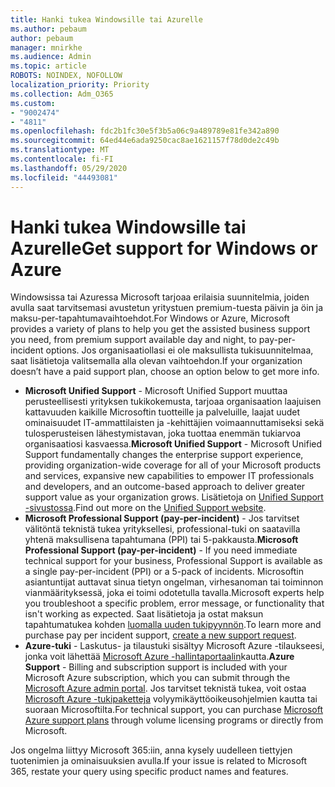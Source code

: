 ```yaml
---
title: Hanki tukea Windowsille tai Azurelle
ms.author: pebaum
author: pebaum
manager: mnirkhe
ms.audience: Admin
ms.topic: article
ROBOTS: NOINDEX, NOFOLLOW
localization_priority: Priority
ms.collection: Adm_O365
ms.custom:
- "9002474"
- "4811"
ms.openlocfilehash: fdc2b1fc30e5f3b5a06c9a489789e81fe342a890
ms.sourcegitcommit: 64ed44e6ada9250cac8ae1621157f78d0de2c49b
ms.translationtype: MT
ms.contentlocale: fi-FI
ms.lasthandoff: 05/29/2020
ms.locfileid: "44493081"
---
```

# <a name="get-support-for-windows-or-azure"></a><span data-ttu-id="a5d82-102">Hanki tukea Windowsille tai Azurelle</span><span class="sxs-lookup"><span data-stu-id="a5d82-102">Get support for Windows or Azure</span></span>

<span data-ttu-id="a5d82-103">Windowsissa tai Azuressa Microsoft tarjoaa erilaisia suunnitelmia, joiden avulla saat tarvitsemasi avustetun yritystuen premium-tuesta päivin ja öin ja maksu-per-tapahtumavaihtoehdot.</span><span class="sxs-lookup"><span data-stu-id="a5d82-103">For Windows or Azure, Microsoft provides a variety of plans to help you get the assisted business support you need, from premium support available day and night, to pay-per-incident options.</span></span> <span data-ttu-id="a5d82-104">Jos organisaatiollasi ei ole maksullista tukisuunnitelmaa, saat lisätietoja valitsemalla alla olevan vaihtoehdon.</span><span class="sxs-lookup"><span data-stu-id="a5d82-104">If your organization doesn’t have a paid support plan, choose an option below to get more info.</span></span>

- <span data-ttu-id="a5d82-105">**Microsoft Unified Support** - Microsoft Unified Support muuttaa perusteellisesti yrityksen tukikokemusta, tarjoaa organisaation laajuisen kattavuuden kaikille Microsoftin tuotteille ja palveluille, laajat uudet ominaisuudet IT-ammattilaisten ja -kehittäjien voimaannuttamiseksi sekä tulosperusteisen lähestymistavan, joka tuottaa enemmän tukiarvoa organisaatiosi kasvaessa.</span><span class="sxs-lookup"><span data-stu-id="a5d82-105">**Microsoft Unified Support** - Microsoft Unified Support fundamentally changes the enterprise support experience, providing organization-wide coverage for all of your Microsoft products and services, expansive new capabilities to empower IT professionals and developers, and an outcome-based approach to deliver greater support value as your organization grows.</span></span> <span data-ttu-id="a5d82-106">Lisätietoja on [Unified Support -sivustossa](https://aka.ms/unified-support).</span><span class="sxs-lookup"><span data-stu-id="a5d82-106">Find out more on the [Unified Support website](https://aka.ms/unified-support).</span></span>
- <span data-ttu-id="a5d82-107">**Microsoft Professional Support (pay-per-incident)** - Jos tarvitset välitöntä teknistä tukea yrityksellesi, professional-tuki on saatavilla yhtenä maksullisena tapahtumana (PPI) tai 5-pakkausta.</span><span class="sxs-lookup"><span data-stu-id="a5d82-107">**Microsoft Professional Support (pay-per-incident)** - If you need immediate technical support for your business, Professional Support is available as a single pay-per-incident (PPI) or a 5-pack of incidents.</span></span> <span data-ttu-id="a5d82-108">Microsoftin asiantuntijat auttavat sinua tietyn ongelman, virhesanoman tai toiminnon vianmäärityksessä, joka ei toimi odotetulla tavalla.</span><span class="sxs-lookup"><span data-stu-id="a5d82-108">Microsoft experts help you troubleshoot a specific problem, error message, or functionality that isn't working as expected.</span></span> <span data-ttu-id="a5d82-109">Saat lisätietoja ja ostat maksun tapahtumatukea kohden [luomalla uuden tukipyynnön](https://support.microsoft.com/supportforbusiness/productselection).</span><span class="sxs-lookup"><span data-stu-id="a5d82-109">To learn more and purchase pay per incident support, [create a new support request](https://support.microsoft.com/supportforbusiness/productselection).</span></span>
- <span data-ttu-id="a5d82-110">**Azure-tuki** - Laskutus- ja tilaustuki sisältyy Microsoft Azure -tilaukseesi, jonka voit lähettää [Microsoft Azure -hallintaportaalin](https://portal.azure.com/)kautta.</span><span class="sxs-lookup"><span data-stu-id="a5d82-110">**Azure Support** - Billing and subscription support is included with your Microsoft Azure subscription, which you can submit through the [Microsoft Azure admin portal](https://portal.azure.com/).</span></span> <span data-ttu-id="a5d82-111">Jos tarvitset teknistä tukea, voit ostaa [Microsoft Azure -tukipaketteja](https://azure.microsoft.com/support/plans/) volyymikäyttöoikeusohjelmien kautta tai suoraan Microsoftilta.</span><span class="sxs-lookup"><span data-stu-id="a5d82-111">For technical support, you can purchase [Microsoft Azure support plans](https://azure.microsoft.com/support/plans/) through volume licensing programs or directly from Microsoft.</span></span>

<span data-ttu-id="a5d82-112">Jos ongelma liittyy Microsoft 365:iin, anna kysely uudelleen tiettyjen tuotenimien ja ominaisuuksien avulla.</span><span class="sxs-lookup"><span data-stu-id="a5d82-112">If your issue is related to Microsoft 365, restate your query using specific product names and features.</span></span>
